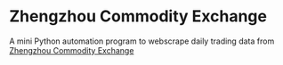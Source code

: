 # Zhengzhou Commodity Exchange
A mini Python automation program to webscrape daily trading data from [Zhengzhou Commodity Exchange](http://english.czce.com.cn/)
